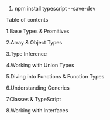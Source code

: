 1. npm install typescript --save-dev

Table of contents

1.Base Types & Promitives

2.Array & Object Types

3.Type Inference

4.Working with Union Types

5.Diving into Functions & Function Types

6.Understanding Generics

7.Classes & TypeScript

8.Working with Interfaces
